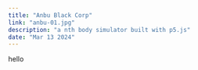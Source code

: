 ```yaml
---
title: "Anbu Black Corp"
link: "anbu-01.jpg"
description: "a nth body simulator built with p5.js"
date: "Mar 13 2024"
---
```


hello
